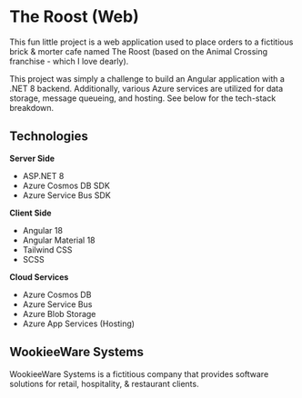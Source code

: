 # The Roost (Web)

This fun little project is a web application used to place orders to a fictitious brick & morter cafe named The Roost (based on the Animal Crossing franchise - which I love dearly). 

This project was simply a challenge to build an Angular application with a .NET 8 backend. Additionally, various Azure services are utilized for data storage, message queueing, and hosting. See below for the tech-stack breakdown.

## Technologies

**Server Side**
* ASP.NET 8
* Azure Cosmos DB SDK
* Azure Service Bus SDK

**Client Side**
* Angular 18
* Angular Material 18
* Tailwind CSS
* SCSS

**Cloud Services**
* Azure Cosmos DB
* Azure Service Bus
* Azure Blob Storage
* Azure App Services (Hosting)

## WookieeWare Systems

WookieeWare Systems is a fictitious company that provides software solutions for retail, hospitality, & restaurant clients. 